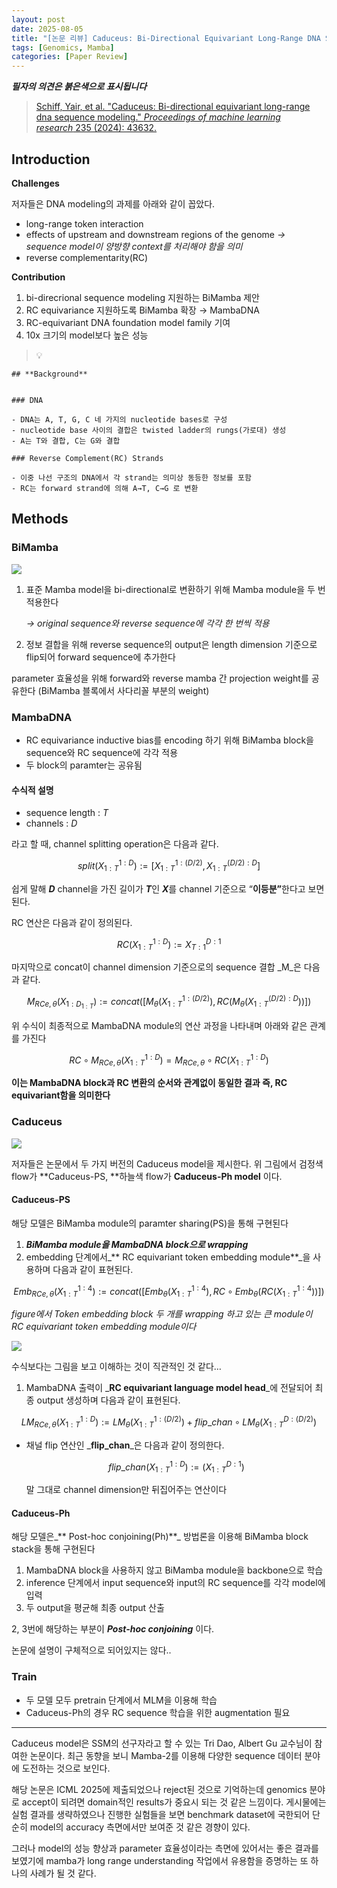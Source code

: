 ```yaml
---
layout: post
date: 2025-08-05
title: "[논문 리뷰] Caduceus: Bi-Directional Equivariant Long-Range DNA Sequence Modeling"
tags: [Genomics, Mamba]
categories: [Paper Review]
---
```


<span class="notion-red">_**필자의 의견은 붉은색으로 표시됩니다**_</span>


> [Schiff, Yair, et al. "Caduceus: Bi-directional equivariant long-range dna sequence modeling." ](https://pmc.ncbi.nlm.nih.gov/articles/PMC12189541/)[_Proceedings of machine learning research_](https://pmc.ncbi.nlm.nih.gov/articles/PMC12189541/)[ 235 (2024): 43632.](https://pmc.ncbi.nlm.nih.gov/articles/PMC12189541/)



## Introduction


**Challenges**


저자들은 DNA modeling의 과제를 아래와 같이 꼽았다.

- long-range token interaction
- effects of upstream and downstream regions of the genome 
_→ sequence model이 양방향 context를 처리해야 함을 의미_
- reverse complementarity(RC)

**Contribution**

1. bi-direcrional sequence modeling 지원하는 BiMamba 제안
1. RC equivariance 지원하도록 BiMamba 확장 → MambaDNA
1. RC-equivariant DNA foundation model family 기여
1. 10x 크기의 model보다 높은 성능

> 💡 


	## **Background**


	### DNA

	- DNA는 A, T, G, C 네 가지의 nucleotide bases로 구성
	- nucleotide base 사이의 결합은 twisted ladder의 rungs(가로대) 생성
	- A는 T와 결합, C는 G와 결합

	### Reverse Complement(RC) Strands

	- 이중 나선 구조의 DNA에서 각 strand는 의미상 동등한 정보를 포함
	- RC는 forward strand에 의해 A→T, C→G 로 변환


## Methods



### BiMamba


![](https://prod-files-secure.s3.us-west-2.amazonaws.com/542b861c-36a8-4051-84e5-8804b6728dba/2c247d59-7815-4980-99f0-8f0d21f445a7/image.png?X-Amz-Algorithm=AWS4-HMAC-SHA256&X-Amz-Content-Sha256=UNSIGNED-PAYLOAD&X-Amz-Credential=ASIAZI2LB4666N25FWCL%2F20250902%2Fus-west-2%2Fs3%2Faws4_request&X-Amz-Date=20250902T190123Z&X-Amz-Expires=3600&X-Amz-Security-Token=IQoJb3JpZ2luX2VjEMv%2F%2F%2F%2F%2F%2F%2F%2F%2F%2FwEaCXVzLXdlc3QtMiJHMEUCIElfPJLp6gqr%2FHIhkyC%2BP6NDbKR%2FvlS0%2FIiuMLoUiG21AiEAupSUZtY8zyN1QZyYw87TTGpzxcXn7fl%2FZPyyxVJhNrsq%2FwMIMxAAGgw2Mzc0MjMxODM4MDUiDHiyd3qoCA8JGTvn7SrcA4yPR%2Bz0bzfEURd4XFxw9MJA5bAa01b%2FZJ9XVLxNHM2n1EV8zfBPgBR43gnxBkmPDiHURAcI4P56YjGxMIkqhfhS9eOcQNI3f9Yq%2F8xB1c%2FIrgAYzCCj3YAT37tQ4E6b9eKqyZ%2FI3ksh5dfM8pZ0y8HRsnxf%2FUgLFlTfznrBGPTleTPec8cCr3%2FCQHTcQt%2FQW1op2frZ30qe9LEh9BBoG0liWCgmg6YIOT0PmtKN878NcSiGjoHfzNRa9QMG3myY91D%2BCfeSBQXxCDf4O7rNf5Xof%2BXIi46LWPI5xGtK3jzdU9xVdgxr%2FL9SxMtnkMec78hX4ab8dybnVtQ8DiwJniCgAhRXOPEv4hepGyKeSemA5Wlqjki9VdSh2gfINKFpAv%2Ba09cHalOpTF%2BPdmjvK3fd6OZTOD5Vw6l%2FWiHSx9yOUrpYa0V01SLyjPDIxX3aL2RQAKXFbWy3ieC1mAyINo4V55TdaP9Y2DcaTybvHCV0t5HPL7wiicawXjZrhC%2FCT39X82oezhrVOU%2FDPhWds2EtDlFn0P%2BjHo5HfoSmjiTXMMXc4xt3PgMJRiaX8AW%2BCLdHX4i6wZO3dG8LZ%2BYupN67mkh24HPsfkO%2Fi1J6i66BxGqr61lhYr5k0hjcMMLs3MUGOqUBgUKt241%2BqAW%2Fw6elM2fcpcJvX%2BC5wSYNEUC1PDxkDerqFVI6MFP0YCtAMrJZ5BXQvVVWRNBL5UzdgHTg13bQdatErFwwJbozx3JlnD6sXGj6wv44MABc4oSK4ThnlW5k5bfUMGA9ZWJARGPZ2gDzNELILQxSGS%2FUaKXGnucM7R91bJnklBwX00ucNmAF7%2BpF7IZ85woRH%2F6sqfIGxySEeUfhbHVX&X-Amz-Signature=5fdeeb47bd5aeaaa6daa004a3b3b22c07615c90588f94647ac97b91d0ffe0a39&X-Amz-SignedHeaders=host&x-amz-checksum-mode=ENABLED&x-id=GetObject)

1. 표준 Mamba model을 bi-directional로 변환하기 위해 Mamba module을 두 번 적용한다

	_→ original sequence와 reverse sequence에 각각 한 번씩 적용_

1. 정보 결합을 위해 reverse sequence의 output은 length dimension 기준으로 flip되어 forward sequence에 추가한다

parameter 효율성을 위해 forward와 reverse mamba 간 projection weight를 공유한다 (BiMamba 블록에서 사다리꼴 부분의 weight)



### MambaDNA

- RC equivariance inductive bias를 encoding 하기 위해 BiMamba block을 sequence와 RC sequence에 각각 적용
- 두 block의 paramter는 공유됨


#### 수식적 설명

- sequence length : _T_
- channels : _D_

라고 할 때,  channel splitting operation은 다음과 같다.


$$
split(X^{1:D}_{1:T}):=[X^{1:(D/2)}_{1:T},X^{(D/2):D}_{1:T}]
$$


<span class="notion-red">쉽게 말해 </span><span class="notion-red">_**D**_</span><span class="notion-red"> channel을 가진 길이가 </span><span class="notion-red">_**T**_</span><span class="notion-red">인 </span><span class="notion-red">_**X**_</span><span class="notion-red">를 channel 기준으로 “</span><span class="notion-red">**이등분”**</span><span class="notion-red">한다고 보면 된다.</span>


RC 연산은 다음과 같이 정의된다.


$$
RC(X^{1:D}_{1:T}):=X^{D:1}_{T:1}
$$


마지막으로 concat이 channel dimension 기준으로의 sequence 결합 _M_은 다음과 같다.


$$
M_{RCe,\theta}(X_{1:D_{1:T}}):=concat([M_{\theta}(X^{1:(D/2)}_{1:T}),RC(M_{\theta}(X^{(D/2):D}_{1:T}))])
$$


위 수식이 최종적으로 MambaDNA module의 연산 과정을 나타내며 아래와 같은 관계를 가진다


$$
RC\circ M_{RCe,\theta}(X^{1:D}_{1:T}) = M_{RCe,\theta} \circ RC(X^{1:D}_{1:T})
$$


**이는 MambaDNA block과 RC 변환의 순서와 관계없이 동일한 결과 즉, RC equivariant함을 의미한다**



### Caduceus


![](https://prod-files-secure.s3.us-west-2.amazonaws.com/542b861c-36a8-4051-84e5-8804b6728dba/f94a60d7-8145-473b-aef9-7c68d3ec604a/image.png?X-Amz-Algorithm=AWS4-HMAC-SHA256&X-Amz-Content-Sha256=UNSIGNED-PAYLOAD&X-Amz-Credential=ASIAZI2LB4666N25FWCL%2F20250902%2Fus-west-2%2Fs3%2Faws4_request&X-Amz-Date=20250902T190123Z&X-Amz-Expires=3600&X-Amz-Security-Token=IQoJb3JpZ2luX2VjEMv%2F%2F%2F%2F%2F%2F%2F%2F%2F%2FwEaCXVzLXdlc3QtMiJHMEUCIElfPJLp6gqr%2FHIhkyC%2BP6NDbKR%2FvlS0%2FIiuMLoUiG21AiEAupSUZtY8zyN1QZyYw87TTGpzxcXn7fl%2FZPyyxVJhNrsq%2FwMIMxAAGgw2Mzc0MjMxODM4MDUiDHiyd3qoCA8JGTvn7SrcA4yPR%2Bz0bzfEURd4XFxw9MJA5bAa01b%2FZJ9XVLxNHM2n1EV8zfBPgBR43gnxBkmPDiHURAcI4P56YjGxMIkqhfhS9eOcQNI3f9Yq%2F8xB1c%2FIrgAYzCCj3YAT37tQ4E6b9eKqyZ%2FI3ksh5dfM8pZ0y8HRsnxf%2FUgLFlTfznrBGPTleTPec8cCr3%2FCQHTcQt%2FQW1op2frZ30qe9LEh9BBoG0liWCgmg6YIOT0PmtKN878NcSiGjoHfzNRa9QMG3myY91D%2BCfeSBQXxCDf4O7rNf5Xof%2BXIi46LWPI5xGtK3jzdU9xVdgxr%2FL9SxMtnkMec78hX4ab8dybnVtQ8DiwJniCgAhRXOPEv4hepGyKeSemA5Wlqjki9VdSh2gfINKFpAv%2Ba09cHalOpTF%2BPdmjvK3fd6OZTOD5Vw6l%2FWiHSx9yOUrpYa0V01SLyjPDIxX3aL2RQAKXFbWy3ieC1mAyINo4V55TdaP9Y2DcaTybvHCV0t5HPL7wiicawXjZrhC%2FCT39X82oezhrVOU%2FDPhWds2EtDlFn0P%2BjHo5HfoSmjiTXMMXc4xt3PgMJRiaX8AW%2BCLdHX4i6wZO3dG8LZ%2BYupN67mkh24HPsfkO%2Fi1J6i66BxGqr61lhYr5k0hjcMMLs3MUGOqUBgUKt241%2BqAW%2Fw6elM2fcpcJvX%2BC5wSYNEUC1PDxkDerqFVI6MFP0YCtAMrJZ5BXQvVVWRNBL5UzdgHTg13bQdatErFwwJbozx3JlnD6sXGj6wv44MABc4oSK4ThnlW5k5bfUMGA9ZWJARGPZ2gDzNELILQxSGS%2FUaKXGnucM7R91bJnklBwX00ucNmAF7%2BpF7IZ85woRH%2F6sqfIGxySEeUfhbHVX&X-Amz-Signature=405444ebab4a44f330896ce31411447f7e549f213a574ef444ec826cb7edcd48&X-Amz-SignedHeaders=host&x-amz-checksum-mode=ENABLED&x-id=GetObject)


저자들은 논문에서 두 가지 버전의 Caduceus model을 제시한다. 위 그림에서 검정색 flow가 **Caduceus-PS, **하늘색 flow가 **Caduceus-Ph model** 이다.



#### Caduceus-PS


해당 모델은 BiMamba module의 paramter sharing(PS)을 통해 구현된다

1. _**BiMamba module을 MambaDNA block으로 wrapping**_
1. embedding 단계에서_** RC equivariant token embedding module**_을 사용하며 다음과 같이 표현된다.

$$
Emb_{RCe,\theta}(X^{1:4}_{1:T}):=concat([Emb_{\theta}(X^{1:4}_{1:T}),RC \circ Emb_{\theta}(RC(X^{1:4}_{1:T}))])
$$


_figure에서 Token embedding block 두 개를 wrapping 하고 있는 큰 module이 RC equivariant token embedding module이다_


![](https://prod-files-secure.s3.us-west-2.amazonaws.com/542b861c-36a8-4051-84e5-8804b6728dba/b175e4da-71eb-4e91-8c23-a06dabe673c9/image.png?X-Amz-Algorithm=AWS4-HMAC-SHA256&X-Amz-Content-Sha256=UNSIGNED-PAYLOAD&X-Amz-Credential=ASIAZI2LB4666N25FWCL%2F20250902%2Fus-west-2%2Fs3%2Faws4_request&X-Amz-Date=20250902T190123Z&X-Amz-Expires=3600&X-Amz-Security-Token=IQoJb3JpZ2luX2VjEMv%2F%2F%2F%2F%2F%2F%2F%2F%2F%2FwEaCXVzLXdlc3QtMiJHMEUCIElfPJLp6gqr%2FHIhkyC%2BP6NDbKR%2FvlS0%2FIiuMLoUiG21AiEAupSUZtY8zyN1QZyYw87TTGpzxcXn7fl%2FZPyyxVJhNrsq%2FwMIMxAAGgw2Mzc0MjMxODM4MDUiDHiyd3qoCA8JGTvn7SrcA4yPR%2Bz0bzfEURd4XFxw9MJA5bAa01b%2FZJ9XVLxNHM2n1EV8zfBPgBR43gnxBkmPDiHURAcI4P56YjGxMIkqhfhS9eOcQNI3f9Yq%2F8xB1c%2FIrgAYzCCj3YAT37tQ4E6b9eKqyZ%2FI3ksh5dfM8pZ0y8HRsnxf%2FUgLFlTfznrBGPTleTPec8cCr3%2FCQHTcQt%2FQW1op2frZ30qe9LEh9BBoG0liWCgmg6YIOT0PmtKN878NcSiGjoHfzNRa9QMG3myY91D%2BCfeSBQXxCDf4O7rNf5Xof%2BXIi46LWPI5xGtK3jzdU9xVdgxr%2FL9SxMtnkMec78hX4ab8dybnVtQ8DiwJniCgAhRXOPEv4hepGyKeSemA5Wlqjki9VdSh2gfINKFpAv%2Ba09cHalOpTF%2BPdmjvK3fd6OZTOD5Vw6l%2FWiHSx9yOUrpYa0V01SLyjPDIxX3aL2RQAKXFbWy3ieC1mAyINo4V55TdaP9Y2DcaTybvHCV0t5HPL7wiicawXjZrhC%2FCT39X82oezhrVOU%2FDPhWds2EtDlFn0P%2BjHo5HfoSmjiTXMMXc4xt3PgMJRiaX8AW%2BCLdHX4i6wZO3dG8LZ%2BYupN67mkh24HPsfkO%2Fi1J6i66BxGqr61lhYr5k0hjcMMLs3MUGOqUBgUKt241%2BqAW%2Fw6elM2fcpcJvX%2BC5wSYNEUC1PDxkDerqFVI6MFP0YCtAMrJZ5BXQvVVWRNBL5UzdgHTg13bQdatErFwwJbozx3JlnD6sXGj6wv44MABc4oSK4ThnlW5k5bfUMGA9ZWJARGPZ2gDzNELILQxSGS%2FUaKXGnucM7R91bJnklBwX00ucNmAF7%2BpF7IZ85woRH%2F6sqfIGxySEeUfhbHVX&X-Amz-Signature=9b52553af17ae8bcb2ff13435406501cafd8a0755f742ba9b6cd4bf926bdcabc&X-Amz-SignedHeaders=host&x-amz-checksum-mode=ENABLED&x-id=GetObject)


<span class="notion-red">수식보다는 그림을 보고 이해하는 것이 직관적인 것 같다…</span>

1. MambaDNA 출력이 _**RC equivariant language model head**_에 전달되어 최종 output 생성하며 다음과 같이 표현된다.

$$
LM_{RCe,\theta}(X^{1:D}_{1:T}):= LM_{\theta}(X^{1:(D/2)}_{1:T})+flip\_chan\circ LM_{\theta}(X^{D:(D/2)}_{1:T})
$$

- 채널 flip 연산인 _**flip\_chan**_은 다음과 같이 정의한다.

	$$
	flip\_chan(X^{1:D}_{1:T}):=(X^{D:1}_{1:T})
	$$


	말 그대로 channel dimension만 뒤집어주는 연산이다



#### Caduceus-Ph


해당 모델은_** Post-hoc conjoining(Ph)**_ 방법론을 이용해 BiMamba block stack을 통해 구현된다

1. MambaDNA block을 사용하지 않고 BiMamba module을 backbone으로 학습
1. inference 단계에서 input sequence와 input의 RC sequence를 각각 model에 입력
1. 두 output을 평균해 최종 output 산출

2, 3번에 해당하는 부분이 _**Post-hoc conjoining**_ 이다.


<span class="notion-red">논문에 설명이 구체적으로 되어있지는 않다..</span>



### Train

- 두 모델 모두 pretrain 단계에서 MLM을 이용해 학습
- Caduceus-Ph의 경우 RC sequence 학습을 위한 augmentation 필요

---


<span class="notion-red">Caduceus model은 SSM의 선구자라고 할 수 있는 Tri Dao, Albert Gu 교수님이 참여한 논문이다. 최근 동향을 보니 Mamba-2를 이용해 다양한 sequence 데이터 분야에 도전하는 것으로 보인다.</span>


<span class="notion-red">해당 논문은 ICML 2025에 제출되었으나 reject된 것으로 기억하는데 genomics 분야로 accept이 되려면 domain적인 results가 중요시 되는 것 같은 느낌이다. 게시물에는 실험 결과를 생략하였으나 진행한 실험들을 보면 benchmark dataset에 국한되어 단순히 model의 accuracy 측면에서만 보여준 것 같은 경향이 있다.</span>


<span class="notion-red">그러나 model의 성능 향상과 parameter 효율성이라는 측면에 있어서는 좋은 결과를 보였기에 mamba가 long range understanding 작업에서 유용함을 증명하는 또 하나의 사례가 될 것 같다.</span>


